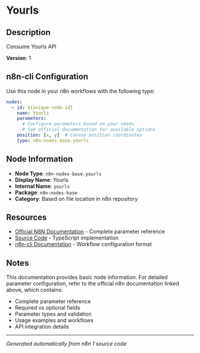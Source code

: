 # Yourls

## Description

Consume Yourls API

**Version**: 1

## n8n-cli Configuration

Use this node in your n8n workflows with the following type:

```yaml
nodes:
  - id: ${unique-node-id}
    name: Yourls
    parameters:
      # Configure parameters based on your needs
      # See official documentation for available options
    position: [x, y]  # Canvas position coordinates
    type: n8n-nodes-base.yourls
```

## Node Information

- **Node Type**: `n8n-nodes-base.yourls`
- **Display Name**: Yourls
- **Internal Name**: `yourls`
- **Package**: `n8n-nodes-base`
- **Category**: Based on file location in n8n repository

## Resources

- [Official N8N Documentation](https://docs.n8n.io/integrations/builtin/app-nodes/n8n-nodes-base.yourls/) - Complete parameter reference
- [Source Code](https://github.com/n8n-io/n8n/blob/master/packages/nodes-base/nodes/Yourls/Yourls.node.ts) - TypeScript implementation
- [n8n-cli Documentation](https://github.com/edenreich/n8n-cli) - Workflow configuration format

## Notes

This documentation provides basic node information. For detailed parameter configuration, 
refer to the official n8n documentation linked above, which contains:

- Complete parameter reference
- Required vs optional fields
- Parameter types and validation
- Usage examples and workflows
- API integration details

---
*Generated automatically from n8n 1 source code*
